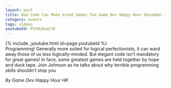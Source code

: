 ```yaml
---
layout: post
title: Bad Code Can Make Great Games Too Game Dev Happy Hour December 2024 Monthly
category: events
tags: videos
youtubeId: P5CWL0oqtYE
---
```


{% include _youtube.html id=page.youtubeId %}
<br />
Programming! Generally more suited for logical perfectionists, it can ward away those of us less logically-minded. But elegant code isn't mandatory for great games! In face, some greatest games are held together by hope and duck tape. Join Johnson as he talks about why terrible programming skills shouldn't stop you

_By Game Dev Happy Hour HK_